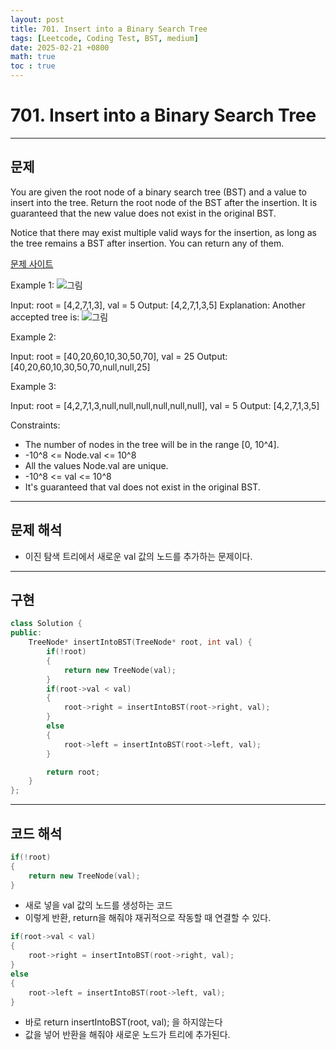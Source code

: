 ```yaml
---
layout: post
title: 701. Insert into a Binary Search Tree
tags: [Leetcode, Coding Test, BST, medium]
date: 2025-02-21 +0800
math: true
toc : true
---
```




# 701. Insert into a Binary Search Tree


****


## 문제 

You are given the root node of a binary search tree (BST) and a value to insert into the tree. Return the root node of the BST after the insertion. It is guaranteed that the new value does not exist in the original BST.

Notice that there may exist multiple valid ways for the insertion, as long as the tree remains a BST after insertion. You can return any of them.

[문제 사이트](https://leetcode.com/problems/insert-into-a-binary-search-tree/description/) 

Example 1:
![그림](https://assets.leetcode.com/uploads/2020/10/05/insertbst.jpg)

Input: root = [4,2,7,1,3], val = 5
Output: [4,2,7,1,3,5]
Explanation: Another accepted tree is:
![그림](https://assets.leetcode.com/uploads/2020/10/05/bst.jpg)


Example 2:

Input: root = [40,20,60,10,30,50,70], val = 25
Output: [40,20,60,10,30,50,70,null,null,25]

Example 3:

Input: root = [4,2,7,1,3,null,null,null,null,null,null], val = 5
Output: [4,2,7,1,3,5]
 

Constraints:

- The number of nodes in the tree will be in the range [0, 10^4].
- -10^8 <= Node.val <= 10^8
- All the values Node.val are unique.
- -10^8 <= val <= 10^8
- It's guaranteed that val does not exist in the original BST.



****


## 문제 해석
- 이진 탐색 트리에서 새로운 val 값의 노드를 추가하는 문제이다.


****


## 구현

```cpp
class Solution {
public:
    TreeNode* insertIntoBST(TreeNode* root, int val) {
        if(!root)
        {
            return new TreeNode(val);
        }
        if(root->val < val)
        {
            root->right = insertIntoBST(root->right, val);
        }
        else
        {
            root->left = insertIntoBST(root->left, val);
        }

        return root;
    }
};
```



****


## 코드 해석

```cpp
if(!root)
{
    return new TreeNode(val);
}
```

- 새로 넣을 val 값의 노드를 생성하는 코드
- 이렇게 반환, return을 해줘야 재귀적으로 작동할 때 연결할 수 있다.


```cpp
if(root->val < val)
{
    root->right = insertIntoBST(root->right, val);
}
else
{
    root->left = insertIntoBST(root->left, val);
}
```

- 바로 return insertIntoBST(root, val); 을 하지않는다
- 값을 넣어 반환을 해줘야 새로운 노드가 트리에 추가된다.
